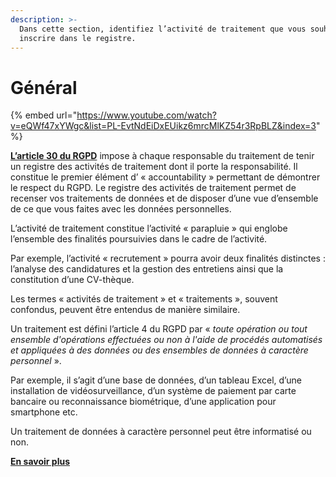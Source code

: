 ```yaml
---
description: >-
  Dans cette section, identifiez l’activité de traitement que vous souhaitez
  inscrire dans le registre.
---
```


# Général



{% embed url="https://www.youtube.com/watch?v=eQWf47xYWgc&list=PL-EvtNdEiDxEUikz6mrcMlKZ54r3RpBLZ&index=3" %}

[**L’article 30 du RGPD**](https://www.cnil.fr/fr/reglement-europeen-protection-donnees/chapitre4) impose à chaque responsable du traitement de tenir un registre des activités de traitement dont il porte la responsabilité. Il constitue le premier élément d’ « accountability » permettant de démontrer le respect du RGPD. Le registre des activités de traitement permet de recenser vos traitements de données et de disposer d’une vue d’ensemble de ce que vous faites avec les données personnelles.

L’activité de traitement constitue l’activité « parapluie  » qui englobe l’ensemble des finalités poursuivies dans le cadre de l’activité.&#x20;

Par exemple, l’activité « recrutement » pourra avoir deux finalités distinctes : l’analyse des candidatures et la gestion des entretiens ainsi que la constitution d’une CV-thèque.&#x20;

Les termes « activités de traitement » et « traitements », souvent confondus, peuvent être entendus de manière similaire.&#x20;

Un traitement est défini l’article 4 du RGPD par « _toute opération ou tout ensemble d'opérations effectuées ou non à l'aide de procédés automatisés et appliquées à des données ou des ensembles de données à caractère personnel_ ».&#x20;

Par exemple, il s’agit d’une base de données, d’un tableau Excel, d’une installation de vidéosurveillance, d’un système de paiement par carte bancaire ou reconnaissance biométrique, d’une application pour smartphone etc.&#x20;

Un traitement de données à caractère personnel peut être informatisé ou non.

[**En savoir plus**](https://www.cnil.fr/fr/RGDP-le-registre-des-activites-de-traitement)








